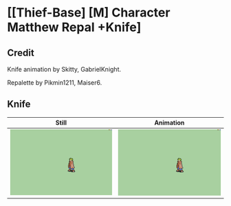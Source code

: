 # [\[Thief-Base\] \[M\] Character Matthew Repal +Knife]

## Credit

Knife animation by Skitty, GabrielKnight.

Repalette by Pikmin1211, Maiser6.
	
## Knife

| Still | Animation |
| :---: | :-------: |
| ![Knife still](./Knife_000.png) | ![Knife animation](./Knife.gif) |
